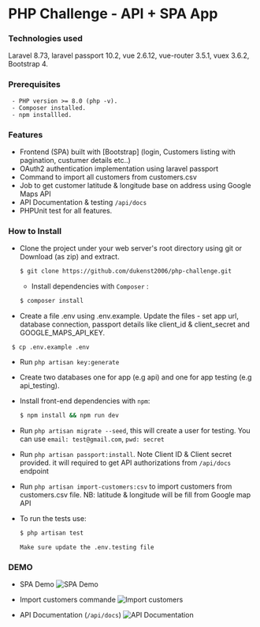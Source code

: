 # PHP Challenge - API + SPA App


### Technologies used
Laravel 8.73, laravel passport 10.2, vue 2.6.12, vue-router 3.5.1, 
vuex 3.6.2, Bootstrap 4.
  
 
### Prerequisites
```
 - PHP version >= 8.0 (php -v).
 - Composer installed.
 - npm installled.   
```

### Features

- Frontend (SPA) built with [Bootstrap] (login, Customers listing with pagination, custumer details etc..)
- OAuth2 authentication implementation using laravel passport 
- Command to import all customers from customers.csv
- Job to get customer latitude & longitude base on address using Google Maps API
- API Documentation & testing `/api/docs`
- PHPUnit test for all features. 

### How to Install

- Clone the project under your web server's root directory using git or Download (as zip) and extract.
   ```bash
  $ git clone https://github.com/dukenst2006/php-challenge.git
  ```

  - Install dependencies with `Composer` :
  ```bash
  $ composer install
  ```

 - Create a file .env using .env.example. Update the files - set app url, database connection, passport details like client_id & client_secret and  GOOGLE_MAPS_API_KEY.
 ```
  $ cp .env.example .env 
```
 
- Run `php artisan key:generate`

- Create two databases one for app (e.g api) and one for app testing (e.g api_testing).  
- Install front-end dependencies with `npm`:
  ```bash
  $ npm install && npm run dev
  ``` 
- Run `php artisan migrate --seed`, this will create a user for testing. 
  You can use `email: test@gmail.com`, `pwd: secret`

- Run `php artisan passport:install`.
Note Client ID & Client secret provided. it will required to get API authorizations from `/api/docs` endpoint

- Run `php artisan import-customers:csv` to import customers from customers.csv file.
NB: latitude & longitude will be fill from Google map API

- To run the tests use:   
  ```bash
  $ php artisan test
  ```
  `Make sure update the .env.testing file`

 ### DEMO
 - SPA Demo
 ![SPA Demo](https://user-images.githubusercontent.com/7965394/147863744-d8094c4b-f333-4357-b5d7-69db888a09bb.gif) 

- Import customers commande
 ![Import customers](https://user-images.githubusercontent.com/7965394/147863547-4500177c-d522-412a-9d61-416b3eaf35d6.png) 

- API Documentation (`/api/docs`)
 ![API Documentation](https://user-images.githubusercontent.com/7965394/147863688-126094d8-9288-4857-a4a0-54616e4c1074.gif) 
